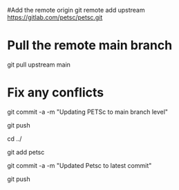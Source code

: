 
#Add the remote origin
git remote add upstream https://gitlab.com/petsc/petsc.git

# Pull the remote main branch
git pull upstream main


# Fix any conflicts

git commit -a -m "Updating PETSc to main branch level"


git push 

cd ../

git add petsc

git commit -a -m "Updated Petsc to latest commit"

git push




